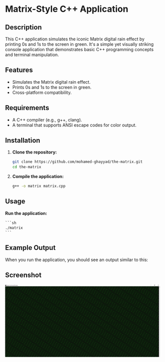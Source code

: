 # Matrix-Style C++ Application

## Description

This C++ application simulates the iconic Matrix digital rain effect by printing 0s and 1s to the screen in green. It's a simple yet visually striking console application that demonstrates basic C++ programming concepts and terminal manipulation.

## Features

- Simulates the Matrix digital rain effect.
- Prints 0s and 1s to the screen in green.
- Cross-platform compatibility.

## Requirements

- A C++ compiler (e.g., g++, clang).
- A terminal that supports ANSI escape codes for color output.

## Installation

1. **Clone the repository:**

    ```sh
    git clone https://github.com/mohamed-ghayyad/the-matrix.git
    cd the-matrix
    ```

2. **Compile the application:**

    ```sh
    g++ -o matrix matrix.cpp
    ```

## Usage

**Run the application:**

    ```sh
    ./matrix
    ```


## Example Output

When you run the application, you should see an output similar to this:

## Screenshot

![The Matrix](the-matrix.png)
